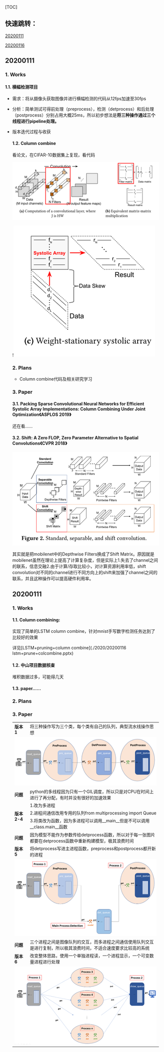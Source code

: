 [TOC]

## 快速跳转：

[20200111](#1.1)

[20200116](#1.2)

## <span id="1.1">20200111</span>

### 1. Works

#### 1.1. 横幅检测项目

* 需求：将从摄像头获取图像并进行横幅检测的代码从12fps加速至30fps

* 分析：简单测试可得前处理（preprocess），检测（detprocess）和后处理（postprocess）分别占用大概25ms，所以初步想法是**将三种操作通过三个线程进行pipeline处理。**

* 版本迭代过程与收获

  
  
  <table>
  	<tr>
          <td><b>版本1</b></td>
  	    <td>将三种操作写为三个类，每个类有自己的队列，典型流水线操作思想</td>  
  	</tr >
  	<tr >
  	    <td colspan="2">
              <img src='202001工作记录.assets/1578676236465.png'/>
          </td>
  	</tr>
       <tr>
          <td><b>问题</b></td>
  	    <td>python的多线程因为只有一个GIL调度，所以只是对CPU在时间上进行了再分配，有时并没有很好的加速效果</td>  
  	</tr >
      <tr>
          <td rowspan="3"><b>版本2-4</b></td>
          <td>1.改为多进程</td>
      </tr>
      <tr>
          <td>2.进程间通信改用专用的队列from multiprocessing import Queue</td> 
      </tr>
      <tr>
          <td>3.将类改为函数，因为多进程可以调用__main__但是不可以调用__class.main__函数</td> 
      </tr>
      <tr>
          <td><b>问题</b></td>
  	    <td>因为模型不能作为参数传给detprocess函数，所以对于每一张图片都要在detprocess函数中重新构建模型，极其浪费时间</td>
      </tr>
      <tr>
          <td><b>版本5</b></td>
  	    <td>将detprocess写进主进程函数，preprocess和postprocess都开新的进程</td>
      </tr>
      <tr>
          <td colspan="2"><img src="202001工作记录.assets/1578678272154.png"></td>
      </tr>
      <tr>
          <td><b>问题</b></td>
  	    <td>三个进程之间是图像队列的交互，而多进程之间通信使用队列交互是进行复制，所以极其浪费时间，不适合速度要求比较高的系统</td>
      <tr>
          <td><b>版本6</b></td>
  	    <td>改变整体思路，使用一个单独进程读，一个进程显示，一个可变数量进程进行处理</td>
      </tr>
      <tr>
          <td colspan="2"><img src="202001工作记录.assets/1578679348001.png"></td>
      </tr>

#### 1.2. Column combine

看论文，在CIFAR-10数据集上复现，看代码

![1578709970922](202001工作记录.assets/1578709970922.png)

!![1578709986032](202001工作记录.assets/1578709986032.png)

### 2. Plans

* Column combine代码及相关研究学习

### 3. Paper

#### 3.1. Packing Sparse Convolutional Neural Networks for Efficient Systolic Array Implementations: Column Combining Under Joint Optimization《ASPLOS 2019》

还在看……

#### 3.2. Shift: A Zero FLOP, Zero Parameter Alternative to Spatial Convolutions《CVPR 2018》

![1578680509156](202001工作记录.assets/1578680509156.png)

其实就是把mobilenet中的Depthwise Filters换成了Shift Matrix。原因就是mobilenet虽然在理论上提高了计算复杂度，但是实际上1.失去了channel之间的联系，信息交融2.由于计算/存取比较小，对计算资源利用率低，shift convolution对不同的channel进行不同方向上的shift来加强了channel之间的联系，并且这种操作可以提高硬件利用率。

## <span id="1.1">20200111</span>

### 1. Works

#### 1.1. Column combining:

实现了简单的LSTM column combine，针对mnist手写数字检测任务达到了比较好的效果

详见[LSTM+pruning+column combine](./2020/20200116 lstm+prune+colcombine.pptx)

#### 1.2. 中山项目数据核查

堆积数据过多，可能得几天

#### 1.3. paper……

### 2. Plans

### 3. Paper